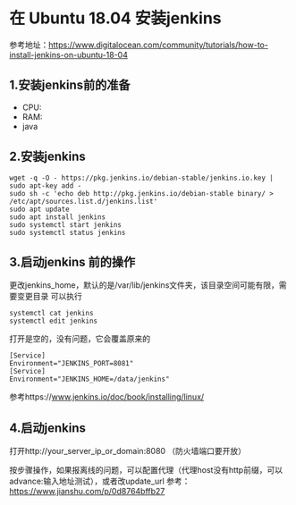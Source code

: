 # 在 Ubuntu 18.04 安装jenkins
参考地址：https://www.digitalocean.com/community/tutorials/how-to-install-jenkins-on-ubuntu-18-04
## 1.安装jenkins前的准备
* CPU:
* RAM:
* java
## 2.安装jenkins
```|json
wget -q -O - https://pkg.jenkins.io/debian-stable/jenkins.io.key | sudo apt-key add -
sudo sh -c 'echo deb http://pkg.jenkins.io/debian-stable binary/ > /etc/apt/sources.list.d/jenkins.list'
sudo apt update
sudo apt install jenkins
sudo systemctl start jenkins
sudo systemctl status jenkins
```
## 3.启动jenkins 前的操作
更改jenkins_home，默认的是/var/lib/jenkins文件夹，该目录空间可能有限，需要变更目录
可以执行
```|json
systemctl cat jenkins
systemctl edit jenkins
```
打开是空的，没有问题，它会覆盖原来的
```|json
[Service]
Environment="JENKINS_PORT=8081"
[Service]
Environment="JENKINS_HOME=/data/jenkins"
```
参考https://www.jenkins.io/doc/book/installing/linux/

## 4.启动jenkins
打开http://your_server_ip_or_domain:8080 （防火墙端口要开放）

按步骤操作，如果报离线的问题，可以配置代理（代理host没有http前缀，可以advance:输入地址测试），或者改update_url
参考：https://www.jianshu.com/p/0d8764bffb27

